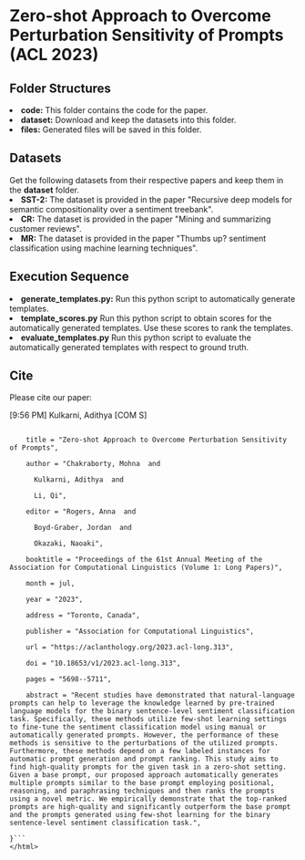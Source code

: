 <html>
<h1>Zero-shot Approach to Overcome Perturbation Sensitivity of Prompts (ACL 2023)</h1>

<h2>Folder Structures</h2>
<li><b>code:</b> This folder contains the code for the paper.</li>
<li><b>dataset:</b> Download and keep the datasets into this folder.</li>
<li><b>files:</b> Generated files will be saved in this folder.</li>

<h2>Datasets</h2>
Get the following datasets from their respective papers and keep them in the <b>dataset</b> folder.
<li><b>SST-2:</b> The dataset is provided in the paper "Recursive deep models for
semantic compositionality over a sentiment treebank".</li>
<li><b>CR:</b> The dataset is provided in the paper "Mining and
summarizing customer reviews".</li>
<li><b>MR:</b> The dataset is provided in the paper "Thumbs up? sentiment classification
using machine learning techniques".</li>

<h2>Execution Sequence</h2>
<li><b>generate_templates.py:</b> Run this python script to automatically generate templates.</li>
<li><b>template_scores.py</b> Run this python script to obtain scores for the automatically generated templates. Use these scores to rank the templates.</li>
<li><b>evaluate_templates.py</b> Run this python script to evaluate the automatically generated templates with respect to ground truth.</li>

<h2>Cite</h2>
Please cite our paper:

[9:56 PM] Kulkarni, Adithya [COM S]
```@inproceedings{chakraborty-etal-2023-zero,

    title = "Zero-shot Approach to Overcome Perturbation Sensitivity of Prompts",

    author = "Chakraborty, Mohna  and

      Kulkarni, Adithya  and

      Li, Qi",

    editor = "Rogers, Anna  and

      Boyd-Graber, Jordan  and

      Okazaki, Naoaki",

    booktitle = "Proceedings of the 61st Annual Meeting of the Association for Computational Linguistics (Volume 1: Long Papers)",

    month = jul,

    year = "2023",

    address = "Toronto, Canada",

    publisher = "Association for Computational Linguistics",

    url = "https://aclanthology.org/2023.acl-long.313",

    doi = "10.18653/v1/2023.acl-long.313",

    pages = "5698--5711",

    abstract = "Recent studies have demonstrated that natural-language prompts can help to leverage the knowledge learned by pre-trained language models for the binary sentence-level sentiment classification task. Specifically, these methods utilize few-shot learning settings to fine-tune the sentiment classification model using manual or automatically generated prompts. However, the performance of these methods is sensitive to the perturbations of the utilized prompts. Furthermore, these methods depend on a few labeled instances for automatic prompt generation and prompt ranking. This study aims to find high-quality prompts for the given task in a zero-shot setting. Given a base prompt, our proposed approach automatically generates multiple prompts similar to the base prompt employing positional, reasoning, and paraphrasing techniques and then ranks the prompts using a novel metric. We empirically demonstrate that the top-ranked prompts are high-quality and significantly outperform the base prompt and the prompts generated using few-shot learning for the binary sentence-level sentiment classification task.",

}```
</html>
